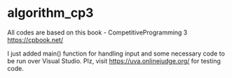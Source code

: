 # algorithm_cp3
All codes are based on this book - CompetitiveProgramming 3
https://cpbook.net/

I just added main() function for handling input and some necessary code to be run over Visual Studio.
Plz, visit https://uva.onlinejudge.org/ for testing code.

